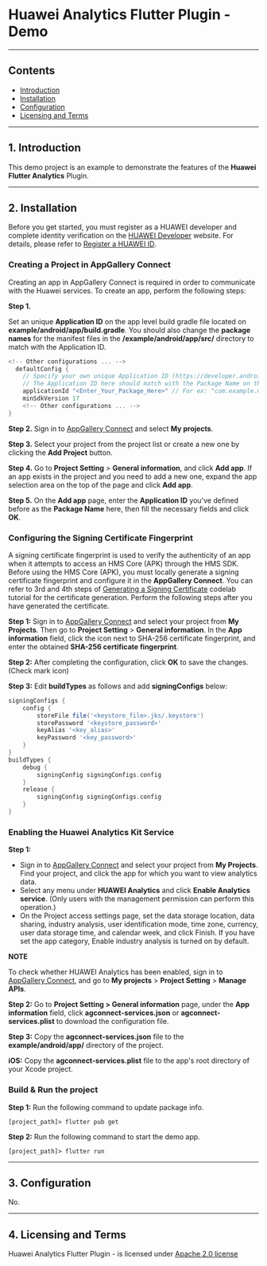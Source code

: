 # Huawei Analytics Flutter Plugin - Demo

---

## Contents

  - [Introduction](#1-introduction)
  - [Installation](#2-installation)
  - [Configuration](#3-configuration)
  - [Licensing and Terms](#4-licensing-and-terms)

---

## 1. Introduction

This demo project is an example to demonstrate the features of the **Huawei Flutter Analytics** Plugin.

---

## 2. Installation

Before you get started, you must register as a HUAWEI developer and complete identity verification on the [HUAWEI Developer](https://developer.huawei.com/consumer/en/?ha_source=hms1) website. For details, please refer to [Register a HUAWEI ID](https://developer.huawei.com/consumer/en/doc/10104?ha_source=hms1).

### Creating a Project in AppGallery Connect

Creating an app in AppGallery Connect is required in order to communicate with the Huawei services. To create an app, perform the following steps:

**Step 1.** 

Set an unique **Application ID** on the app level build gradle file located on **example/android/app/build.gradle**. You should also change the **package names** for the manifest files in the **/example/android/app/src/** directory to match with the Application ID. 

  ```gradle
  <!-- Other configurations ... -->
    defaultConfig {
      // Specify your own unique Application ID (https://developer.android.com/studio/build/application-id.html). You may need to change the package name on AndroidManifest.xml and MainActivity.java respectively.
      // The Application ID here should match with the Package Name on the AppGalleryConnect
      applicationId "<Enter_Your_Package_Here>" // For ex: "com.example.myanalyticsproject"
      minSdkVersion 17
      <!-- Other configurations ... -->
  }
  ```
**Step 2.** Sign in to [AppGallery Connect](https://developer.huawei.com/consumer/en/service/josp/agc/index.html?ha_source=hms1)  and select **My projects**.

**Step 3.** Select your project from the project list or create a new one by clicking the **Add Project** button.

**Step 4.** Go to **Project Setting** > **General information**, and click **Add app**.
If an app exists in the project and you need to add a new one, expand the app selection area on the top of the page and click **Add app**.

**Step 5.** On the **Add app** page, enter the **Application ID** you've defined before as the **Package Name** here, then fill the necessary fields and click **OK**.

### Configuring the Signing Certificate Fingerprint

A signing certificate fingerprint is used to verify the authenticity of an app when it attempts to access an HMS Core (APK) through the HMS SDK. Before using the HMS Core (APK), you must locally generate a signing certificate fingerprint and configure it in the **AppGallery Connect**. You can refer to 3rd and 4th steps of [Generating a Signing Certificate](https://developer.huawei.com/consumer/en/codelab/HMSPreparation/index.html#2) codelab tutorial for the certificate generation. Perform the following steps after you have generated the certificate.

**Step 1:** Sign in to [AppGallery Connect](https://developer.huawei.com/consumer/en/service/josp/agc/index.html?ha_source=hms1) and select your project from **My Projects**. Then go to **Project Setting** > **General information**. In the **App information** field, click the  icon next to SHA-256 certificate fingerprint, and enter the obtained **SHA-256 certificate fingerprint**.

**Step 2:**  After completing the configuration, click **OK** to save the changes. (Check mark icon)

**Step 3:**  Edit **buildTypes** as follows and add **signingConfigs** below:

```gradle
signingConfigs {
    config {
        storeFile file('<keystore_file>.jks/.keystore')
        storePassword '<keystore_password>'
        keyAlias '<key_alias>'
        keyPassword '<key_password>'
    }
}
buildTypes {
    debug {
        signingConfig signingConfigs.config
    }
    release {
        signingConfig signingConfigs.config
    }
}
```

### Enabling the Huawei Analytics Kit Service 

**Step 1:**

- Sign in to [AppGallery Connect](https://developer.huawei.com/consumer/en/service/josp/agc/index.html?ha_source=hms1) and
   select your project from **My Projects**. Find your project, and click the app for which you want to view analytics
    data. 
- Select any menu under **HUAWEI Analytics** and click **Enable Analytics service**. (Only users with the management permission can perform this operation.) 
- On the Project access settings page, set the data storage location, data sharing, industry analysis, user identification mode, time zone, currency, user data storage time, and calendar week, and click Finish. If you have set the app category, Enable industry analysis is turned on by default.

**NOTE**

To check whether HUAWEI Analytics has been enabled, sign in to [AppGallery Connect](https://developer.huawei.com/consumer/en/service/josp/agc/index.html?ha_source=hms1), and go to **My projects** > **Project Setting** > **Manage APIs**.

**Step 2:** Go to **Project Setting > General information** page, under the **App information** field, click **agconnect-services.json**  or **agconnect-services.plist** to download the configuration file.

**Step 3:** Copy the **agconnect-services.json** file to the **example/android/app/** directory of the project. 

**iOS:** Copy the **agconnect-services.plist** file to the app's root directory of your Xcode project.

### Build & Run the project

**Step 1:** Run the following command to update package info.
```
[project_path]> flutter pub get
```
**Step 2:** Run the following command to start the demo app.
```
[project_path]> flutter run
```
---

## 3. Configuration

No.

---

## 4. Licensing and Terms

Huawei Analytics Flutter Plugin - is licensed under [Apache 2.0 license](LICENSE)
